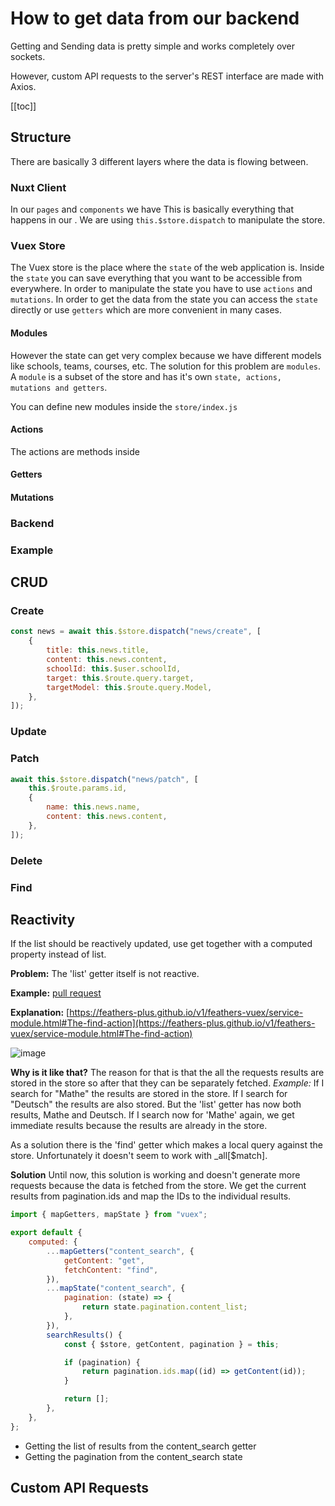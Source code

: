 # How to get data from our backend <Badge text="WIP" type="warn"/>

Getting and Sending data is pretty simple and works completely over sockets.

However, custom API requests to the server's REST interface are made with Axios.

[[toc]]

## Structure

There are basically 3 different layers where the data is flowing between.

### Nuxt Client

In our `pages` and `components` we have This is basically everything that happens in our . We are using `this.$store.dispatch` to manipulate the store.

### Vuex Store

The Vuex store is the place where the `state` of the web application is. Inside the `state` you can save everything that you want to be accessible from everywhere. In order to manipulate the state you have to use `actions` and `mutations`. In order to get the data from the state you can access the `state` directly or use `getters` which are more convenient in many cases.

#### Modules

However the state can get very complex because we have different models like schools, teams, courses, etc. The solution for this problem are `modules`. A `module` is a subset of the store and has it's own `state, actions, mutations and getters`.

You can define new modules inside the `store/index.js`

#### Actions

The actions are methods inside

#### Getters

#### Mutations

### Backend

### Example

## CRUD

### Create

```js
const news = await this.$store.dispatch("news/create", [
	{
		title: this.news.title,
		content: this.news.content,
		schoolId: this.$user.schoolId,
		target: this.$route.query.target,
		targetModel: this.$route.query.Model,
	},
]);
```

### Update

### Patch

```js
await this.$store.dispatch("news/patch", [
	this.$route.params.id,
	{
		name: this.news.name,
		content: this.news.content,
	},
]);
```

### Delete

### Find

## Reactivity

If the list should be reactively updated, use get together with a computed property instead of list.

**Problem:** The 'list' getter itself is not reactive.

**Example:** [pull request](https://github.com/schul-cloud/nuxt-client/pull/12)

**Explanation:** [https://feathers-plus.github.io/v1/feathers-vuex/service-module.html#The-find-action](https://feathers-plus.github.io/v1/feathers-vuex/service-module.html#The-find-action)

![image](https://user-images.githubusercontent.com/3246782/52415495-10aa7600-2b22-11e9-8116-0da8a3150659.png)

**Why is it like that?** The reason for that is that the all the requests results are stored in the store so after that they can be separately fetched. _Example:_ If I search for "Mathe" the results are stored in the store. If I search for "Deutsch" the results are also stored. But the 'list' getter has now both results, Mathe and Deutsch. If I search now for 'Mathe' again, we get immediate results because the results are already in the store.

As a solution there is the 'find' getter which makes a local query against the store. Unfortunately it doesn't seem to work with \_all[$match].

**Solution** Until now, this solution is working and doesn't generate more requests because the data is fetched from the store. We get the current results from pagination.ids and map the IDs to the individual results.

```js
import { mapGetters, mapState } from "vuex";

export default {
	computed: {
		...mapGetters("content_search", {
			getContent: "get",
			fetchContent: "find",
		}),
		...mapState("content_search", {
			pagination: (state) => {
				return state.pagination.content_list;
			},
		}),
		searchResults() {
			const { $store, getContent, pagination } = this;

			if (pagination) {
				return pagination.ids.map((id) => getContent(id));
			}

			return [];
		},
	},
};
```

- Getting the list of results from the content_search getter
- Getting the pagination from the content_search state

## Custom API Requests
